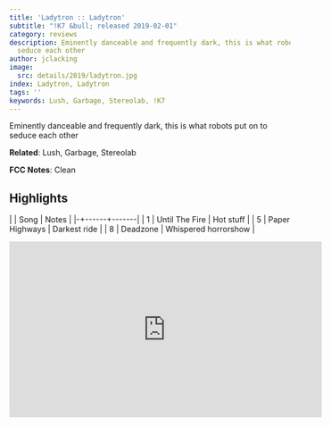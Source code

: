 ```yaml
---
title: 'Ladytron :: Ladytron'
subtitle: "!K7 &bull; released 2019-02-01"
category: reviews
description: Eminently danceable and frequently dark, this is what robots put on to
  seduce each other
author: jclacking
image:
  src: details/2019/ladytron.jpg
index: Ladytron, Ladytron
tags: ''
keywords: Lush, Garbage, Stereolab, !K7
---
```

Eminently danceable and frequently dark, this is what robots put on to seduce each other<!--more-->

**Related**: Lush, Garbage, Stereolab

**FCC Notes**: Clean

## Highlights

| | Song | Notes |
|-+------+-------|
| 1 | Until The Fire | Hot stuff |
| 5 | Paper Highways | Darkest ride |
| 8 | Deadzone | Whispered horrorshow |

<div class="tlo-detail-video"><iframe width="560" height="315" src="https://www.youtube.com/embed/RexVJ9KhK1E" frameborder="0" allow="autoplay; encrypted-media" allowfullscreen></iframe></div>

